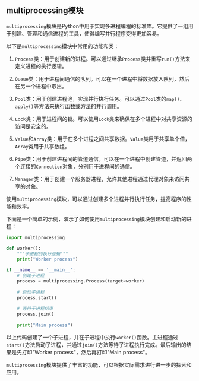 ## multiprocessing模块

`multiprocessing`模块是Python中用于实现多进程编程的标准库。它提供了一组用于创建、管理和通信进程的工具，使得编写并行程序变得更加容易。

以下是`multiprocessing`模块中常用的功能和类：

1. `Process`类：用于创建新的进程。可以通过继承`Process`类并重写`run()`方法来定义进程的执行逻辑。

2. `Queue`类：用于进程间通信的队列。可以在一个进程中将数据放入队列，然后在另一个进程中取出。

3. `Pool`类：用于创建进程池，实现并行执行任务。可以通过`Pool`类的`map()`、`apply()`等方法来执行函数或方法的并行调用。

4. `Lock`类：用于进程间的锁。可以使用`Lock`类来确保在多个进程中对共享资源的访问是安全的。

5. `Value`和`Array`类：用于在多个进程之间共享数据。`Value`类用于共享单个值，`Array`类用于共享数组。

6. `Pipe`类：用于创建进程间的管道通信。可以在一个进程中创建管道，并返回两个连接的`Connection`对象，分别用于进程间的通信。

7. `Manager`类：用于创建一个服务器进程，允许其他进程通过代理对象来访问共享的对象。

使用`multiprocessing`模块，可以通过创建多个进程并行执行任务，提高程序的性能和效率。

下面是一个简单的示例，演示了如何使用`multiprocessing`模块创建和启动新的进程：

```python
import multiprocessing

def worker():
    """子进程的执行逻辑"""
    print("Worker process")

if __name__ == '__main__':
    # 创建子进程
    process = multiprocessing.Process(target=worker)
    
    # 启动子进程
    process.start()
    
    # 等待子进程结束
    process.join()
    
    print("Main process")
```

以上代码创建了一个子进程，并在子进程中执行`worker()`函数。主进程通过`start()`方法启动子进程，并通过`join()`方法等待子进程执行完成。最后输出的结果是先打印"Worker process"，然后再打印"Main process"。

`multiprocessing`模块提供了丰富的功能，可以根据实际需求进行进一步的探索和应用。